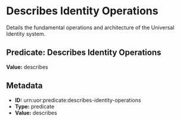 # Describes Identity Operations

Details the fundamental operations and architecture of the Universal Identity system.

## Predicate: Describes Identity Operations

**Value:** describes

## Metadata

- **ID:** urn:uor:predicate:describes-identity-operations
- **Type:** predicate
- **Value:** describes
